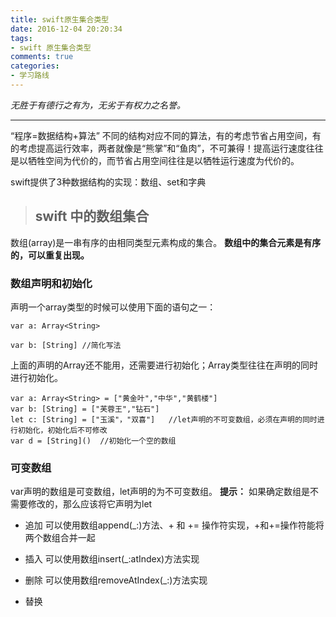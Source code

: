 ```yaml
---
title: swift原生集合类型
date: 2016-12-04 20:20:34
tags:
- swift 原生集合类型
comments: true
categories:
- 学习路线
---
```


*无胜于有德行之有为，无劣于有权力之名誉。*

---
“程序=数据结构+算法”
不同的结构对应不同的算法，有的考虑节省占用空间，有的考虑提高运行效率，两者就像是“熊掌”和“鱼肉”，不可兼得！提高运行速度往往是以牺牲空间为代价的，而节省占用空间往往是以牺牲运行速度为代价的。

swift提供了3种数据结构的实现：数组、set和字典

>## swift 中的数组集合

  数组(array)是一串有序的由相同类型元素构成的集合。
**数组中的集合元素是有序的，可以重复出现。**

### 数组声明和初始化

声明一个array类型的时候可以使用下面的语句之一：
```
var a: Array<String>

var b: [String] //简化写法
```

上面的声明的Array还不能用，还需要进行初始化；Array类型往往在声明的同时进行初始化。
```
var a: Array<String> = ["黄金叶","中华","黄鹤楼"]
var b: [String] = ["芙蓉王","钻石"]
let c: [String] = ["玉溪"，"双喜"]   //let声明的不可变数组，必须在声明的同时进行初始化，初始化后不可修改
var d = [String]() 	//初始化一个空的数组
```

### 可变数组
var声明的数组是可变数组，let声明的为不可变数组。
**提示：** 如果确定数组是不需要修改的，那么应该将它声明为let

* 追加
可以使用数组append(_:)方法、+ 和 += 操作符实现，+和+=操作符能将两个数组合并一起

* 插入
可以使用数组insert(_:atIndex)方法实现
* 删除
可以使用数组removeAtIndex(_:)方法实现
* 替换

